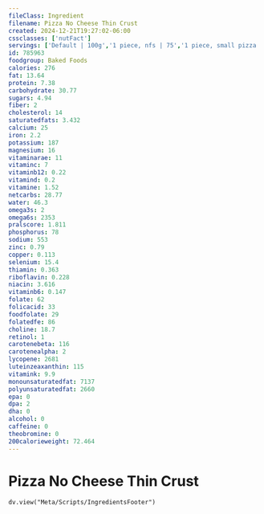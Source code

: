 ```yaml
---
fileClass: Ingredient
filename: Pizza No Cheese Thin Crust
created: 2024-12-21T19:27:02-06:00
cssclasses: ['nutFact']
servings: ['Default | 100g','1 piece, nfs | 75','1 piece, small pizza | 51','1 piece, medium pizza | 54','1 piece, large pizza | 75','1 piece, extra-large pizza | 81','1 personal size pizza (5-7" diameter) | 110','1 small pizza (8-10" diameter) | 306','1 medium pizza (11-12" diameter) | 432','1 large pizza (13-15" diameter) | 599']
id: 785963
foodgroup: Baked Foods
calories: 276
fat: 13.64
protein: 7.38
carbohydrate: 30.77
sugars: 4.94
fiber: 2
cholesterol: 14
saturatedfats: 3.432
calcium: 25
iron: 2.2
potassium: 187
magnesium: 16
vitaminarae: 11
vitaminc: 7
vitaminb12: 0.22
vitamind: 0.2
vitamine: 1.52
netcarbs: 28.77
water: 46.3
omega3s: 2
omega6s: 2353
pralscore: 1.811
phosphorus: 78
sodium: 553
zinc: 0.79
copper: 0.113
selenium: 15.4
thiamin: 0.363
riboflavin: 0.228
niacin: 3.616
vitaminb6: 0.147
folate: 62
folicacid: 33
foodfolate: 29
folatedfe: 86
choline: 18.7
retinol: 1
carotenebeta: 116
carotenealpha: 2
lycopene: 2681
luteinzeaxanthin: 115
vitamink: 9.9
monounsaturatedfat: 7137
polyunsaturatedfat: 2660
epa: 0
dpa: 2
dha: 0
alcohol: 0
caffeine: 0
theobromine: 0
200calorieweight: 72.464
---
```


# Pizza No Cheese Thin Crust

```dataviewjs
dv.view("Meta/Scripts/IngredientsFooter")
```